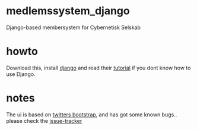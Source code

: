 medlemssystem_django
====================

Django-based membersystem for Cybernetisk Selskab

howto
======
Download this, install [django](https://www.djangoproject.com/download/) and read their [tutorial](https://docs.djangoproject.com/en/1.5/intro/tutorial01/) if you dont know how to use Django.

notes
=====
The ui is based on [twitters bootstrap](http://getbootstrap.com/2.3.2/), and has got some known bugs.. please check the [issue-tracker](https://github.com/vegarang/medlemssystem_django/issues)
